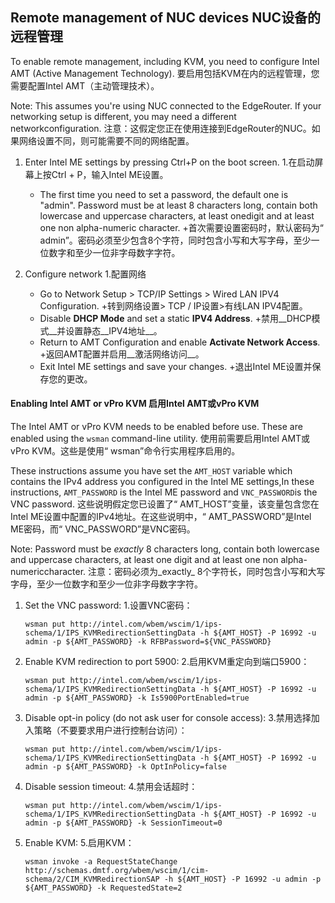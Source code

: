  
## Remote management of NUC devices  NUC设备的远程管理 

To enable remote management, including KVM, you need to configure Intel AMT (Active Management Technology).  要启用包括KVM在内的远程管理，您需要配置Intel AMT（主动管理技术）。

Note: This assumes you're using NUC connected to the EdgeRouter. If your networking setup is different, you may need a different networkconfiguration. 注意：这假定您正在使用连接到EdgeRouter的NUC。如果网络设置不同，则可能需要不同的网络配置。

 
1. Enter Intel ME settings by pressing Ctrl+P on the boot screen.  1.在启动屏幕上按Ctrl + P，输入Intel ME设置。
    + The first time you need to set a password, the default one is "admin". Password must be at least 8 characters long, contain both lowercase and uppercase characters, at least onedigit and at least one non alpha-numeric character. +首次需要设置密码时，默认密码为“ admin”。密码必须至少包含8个字符，同时包含小写和大写字母，至少一位数字和至少一位非字母数字字符。

 
1. Configure network  1.配置网络
    + Go to Network Setup > TCP/IP Settings > Wired LAN IPV4 Configuration.  +转到网络设置> TCP / IP设置>有线LAN IPV4配置。
    + Disable __DHCP Mode__ and set a static __IPV4 Address__.  +禁用__DHCP模式__并设置静态__IPV4地址__。
    + Return to AMT Configuration and enable __Activate Network Access__.  +返回AMT配置并启用__激活网络访问__。
    + Exit Intel ME settings and save your changes.  +退出Intel ME设置并保存您的更改。

 
#### Enabling Intel AMT or vPro KVM  启用Intel AMT或vPro KVM 

The Intel AMT or vPro KVM needs to be enabled before use. These are enabled using the `wsman` command-line utility. 使用前需要启用Intel AMT或vPro KVM。这些是使用“ wsman”命令行实用程序启用的。

These instructions assume you have set the `AMT_HOST` variable which contains the IPv4 address you configured in the Intel ME settings,In these instructions, `AMT_PASSWORD` is the Intel ME password and `VNC_PASSWORD`is the VNC password. 这些说明假定您已设置了“ AMT_HOST”变量，该变量包含您在Intel ME设置中配置的IPv4地址。在这些说明中，“ AMT_PASSWORD”是Intel ME密码，而“ VNC_PASSWORD”是VNC密码。

Note: Password must be _exactly_ 8 characters long, contain both lowercase and uppercase characters, at least one digit and at least one non alpha-numericcharacter. 注意：密码必须为_exactly_ 8个字符长，同时包含小写和大写字母，至少一位数字和至少一位非字母数字字符。

 
1. Set the VNC password:  1.设置VNC密码：

   ```
   wsman put http://intel.com/wbem/wscim/1/ips-schema/1/IPS_KVMRedirectionSettingData -h ${AMT_HOST} -P 16992 -u admin -p ${AMT_PASSWORD} -k RFBPassword=${VNC_PASSWORD}
   ```
 

 
2. Enable KVM redirection to port 5900:  2.启用KVM重定向到端口5900：

   ```
   wsman put http://intel.com/wbem/wscim/1/ips-schema/1/IPS_KVMRedirectionSettingData -h ${AMT_HOST} -P 16992 -u admin -p ${AMT_PASSWORD} -k Is5900PortEnabled=true
   ```
 

 
3. Disable opt-in policy (do not ask user for console access):  3.禁用选择加入策略（不要要求用户进行控制台访问）：

   ```
   wsman put http://intel.com/wbem/wscim/1/ips-schema/1/IPS_KVMRedirectionSettingData -h ${AMT_HOST} -P 16992 -u admin -p ${AMT_PASSWORD} -k OptInPolicy=false
   ```
 

 
4. Disable session timeout:  4.禁用会话超时：

   ```
   wsman put http://intel.com/wbem/wscim/1/ips-schema/1/IPS_KVMRedirectionSettingData -h ${AMT_HOST} -P 16992 -u admin -p ${AMT_PASSWORD} -k SessionTimeout=0
   ```
 

 
5. Enable KVM:  5.启用KVM：

   ```
   wsman invoke -a RequestStateChange http://schemas.dmtf.org/wbem/wscim/1/cim-schema/2/CIM_KVMRedirectionSAP -h ${AMT_HOST} -P 16992 -u admin -p ${AMT_PASSWORD} -k RequestedState=2
   ```
 

